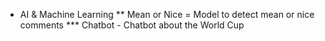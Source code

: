 * AI & Machine Learning
** Mean or Nice = Model to detect mean or nice comments
*** Chatbot - Chatbot about the World Cup
